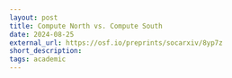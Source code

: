 ```yaml
---
layout: post
title: Compute North vs. Compute South
date: 2024-08-25
external_url: https://osf.io/preprints/socarxiv/8yp7z
short_description: 
tags: academic
---
```

